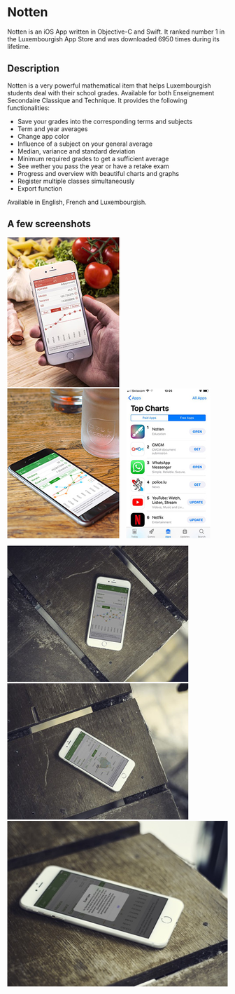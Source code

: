 # Notten

Notten is an iOS App written in Objective-C and Swift. It ranked number 1 in the Luxembourgish App Store and was downloaded 6950 times during its lifetime. 

## Description

Notten is a very powerful mathematical item that helps Luxembourgish students deal with their school grades. Available for both Enseignement Secondaire Classique and Technique. It provides the following functionalities:

* Save your grades into the corresponding terms and subjects
* Term and year averages 
* Change app color
* Influence of a subject on your general average
* Median, variance and standard deviation
* Minimum required grades to get a sufficient average
* See wether you pass the year or have a retake exam
* Progress and overview with beautiful charts and graphs
* Register multiple classes simultaneously
* Export function

Available in English, French and Luxembourgish.


## A few screenshots

![screenshot1](screenshot1.jpg "screenshot1") &nbsp;&nbsp; ![screenshot2](screenshot2.jpg "screenshot2") &nbsp;&nbsp; ![first](first.jpg "first")

![design1](design1.jpg "design1")
![design2](design2.jpg "design2")
&nbsp;&nbsp;
![design3](design3.jpg "design3")